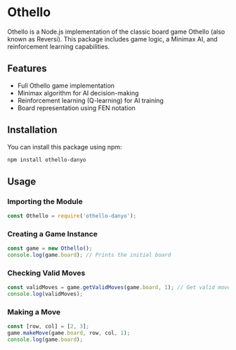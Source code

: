 # Othello

Othello is a Node.js implementation of the classic board game Othello (also known as Reversi). This package includes game logic, a Minimax AI, and reinforcement learning capabilities.

## Features

- Full Othello game implementation
- Minimax algorithm for AI decision-making
- Reinforcement learning (Q-learning) for AI training
- Board representation using FEN notation

## Installation

You can install this package using npm:

```sh
npm install othello-danyo
```

## Usage

### Importing the Module

```js
const Othello = require('othello-danyo');
```

### Creating a Game Instance

```js
const game = new Othello();
console.log(game.board); // Prints the initial board
```

### Checking Valid Moves

```js
const validMoves = game.getValidMoves(game.board, 1); // Get valid moves for player 1
console.log(validMoves);
```

### Making a Move

```js
const [row, col] = [2, 3];
game.makeMove(game.board, row, col, 1);
console.log(game.board);
```